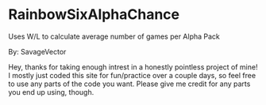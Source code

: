 # RainbowSixAlphaChance
Uses W/L to calculate average number of games per Alpha Pack

By: SavageVector

Hey, thanks for taking enough intrest in a honestly pointless project of mine! I mostly just coded this site for fun/practice over a couple days, so feel free to use any parts of the code you want. Please give me credit for any parts you end up using, though.
